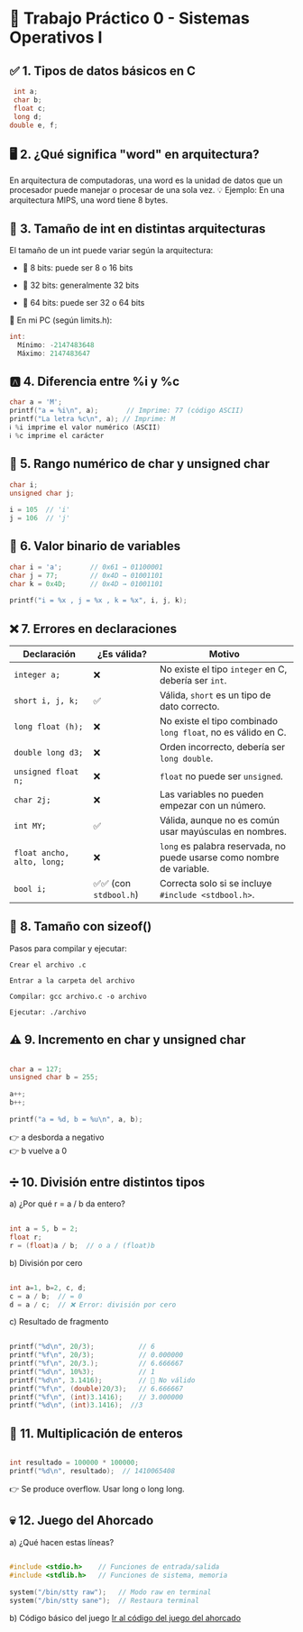 # 🧠 Trabajo Práctico 0  - Sistemas Operativos I

## ✅ 1. Tipos de datos básicos en C
  
```c  
 int a;  
 char b;
 float c;  
 long d; 
double e, f;
```

  ## 🖥️ 2. ¿Qué significa "word" en arquitectura?
     
En arquitectura de computadoras, una word es la unidad de datos que un procesador puede manejar o procesar de una sola vez.
💡 Ejemplo: En una arquitectura MIPS, una word tiene 8 bytes.

## 🧮 3. Tamaño de int en distintas arquitecturas


El tamaño de un int puede variar según la arquitectura:

- 🧱 8 bits: puede ser 8 o 16 bits

- 🧱 32 bits: generalmente 32 bits

- 🧱 64 bits: puede ser 32 o 64 bits

📎 En mi PC (según limits.h):  
```c
int:  
  Mínimo: -2147483648    
  Máximo: 2147483647
```

## 🅰️ 4. Diferencia entre %i y %c
```c
char a = 'M';  
printf("a = %i\n", a);       // Imprime: 77 (código ASCII)  
printf("La letra %c\n", a); // Imprime: M  
ℹ️ %i imprime el valor numérico (ASCII)  
ℹ️ %c imprime el carácter
```

## 🔢 5. Rango numérico de char y unsigned char
```c
char i;  
unsigned char j;  
  
i = 105  // 'i'  
j = 106  // 'j'  
```

## 🔡 6. Valor binario de variables
```c
char i = 'a';       // 0x61 → 01100001  
char j = 77;        // 0x4D → 01001101  
char k = 0x4D;      // 0x4D → 01001101  
  
printf("i = %x , j = %x , k = %x", i, j, k);  
```

## ❌ 7. Errores en declaraciones
| Declaración                  | ¿Es válida? | Motivo                                                                  |
|-----------------------------|-------------|-------------------------------------------------------------------------|
| `integer a;`                | ❌          | No existe el tipo `integer` en C, debería ser `int`.                   |
| `short i, j, k;`            | ✅          | Válida, `short` es un tipo de dato correcto.                           |
| `long float (h);`           | ❌          | No existe el tipo combinado `long float`, no es válido en C.           |
| `double long d3;`           | ❌          | Orden incorrecto, debería ser `long double`.                          |
| `unsigned float n;`         | ❌          | `float` no puede ser `unsigned`.                                       |
| `char 2j;`                  | ❌          | Las variables no pueden empezar con un número.                        |
| `int MY;`                   | ✅          | Válida, aunque no es común usar mayúsculas en nombres.                |
| `float ancho, alto, long;`  | ❌          | `long` es palabra reservada, no puede usarse como nombre de variable. |
| `bool i;`                   | ✅✅ (con `stdbool.h`) | Correcta solo si se incluye `#include <stdbool.h>`.             |


## 📏 8. Tamaño con sizeof()
Pasos para compilar y ejecutar:

`Crear el archivo .c`  

`Entrar a la carpeta del archivo`  

`Compilar: gcc archivo.c -o archivo`  

`Ejecutar: ./archivo`  

## ⚠️ 9. Incremento en char y unsigned char
```c  
  
char a = 127;  
unsigned char b = 255;
  
a++;  
b++;  
  
printf("a = %d, b = %u\n", a, b);
```  
👉 a desborda a negativo  
👉 b vuelve a 0

  ## ➗ 10. División entre distintos tipos
a) ¿Por qué r = a / b da entero?
```c  
  
int a = 5, b = 2;  
float r;  
r = (float)a / b;  // o a / (float)b
```  
b) División por cero

```c  
  
int a=1, b=2, c, d;  
c = a / b;  // = 0  
d = a / c;  // ❌ Error: división por cero
```  
c) Resultado de fragmento
```c  
  
printf("%d\n", 20/3);           // 6  
printf("%f\n", 20/3);           // 0.000000  
printf("%f\n", 20/3.);          // 6.666667  
printf("%d\n", 10%3);           // 1  
printf("%d\n", 3.1416);         // 🛑 No válido  
printf("%f\n", (double)20/3);   // 6.666667  
printf("%f\n", (int)3.1416);    // 3.000000  
printf("%d\n", (int)3.1416);  //3
```

## 🧮 11. Multiplicación de enteros
```c  
  
int resultado = 100000 * 100000;  
printf("%d\n", resultado);  // 1410065408
```  
👉 Se produce overflow. Usar long o long long.  

## 💀 12. Juego del Ahorcado
a) ¿Qué hacen estas líneas?
```c  
  
#include <stdio.h>    // Funciones de entrada/salida  
#include <stdlib.h>   // Funciones de sistema, memoria  
  
system("/bin/stty raw");   // Modo raw en terminal  
system("/bin/stty sane");  // Restaura terminal
```
b) Código básico del juego
[Ir al código del juego del ahorcado](src/ahorcado.c)
